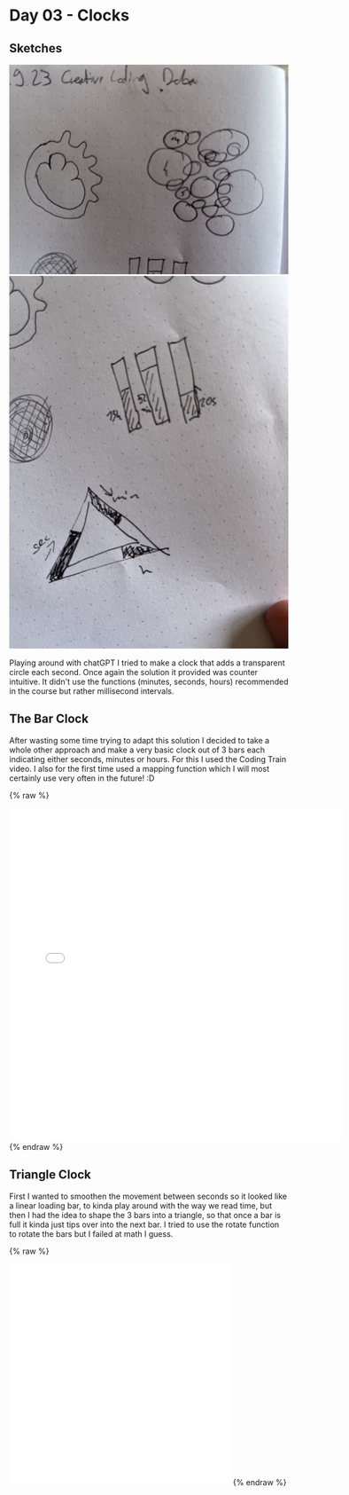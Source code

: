 # Day 03 - Clocks

## Sketches
![](content/day03/clock1.jpg)
![](content/day03/clock2.jpg)


Playing around with chatGPT I tried to make a clock that adds a transparent circle each second. Once again the solution it provided was counter intuitive. It didn't use the functions (minutes, seconds, hours) recommended in the course but rather millisecond intervals. 

## The Bar Clock
After wasting some time trying to adapt this solution I decided to take a whole other approach and make a very basic clock out of 3 bars each indicating either seconds, minutes or hours. For this I used the Coding Train video. I also for the first time used a mapping function which I will most certainly use very often in the future! :D

{% raw %}
<iframe src="content/day02/01/embed.html" width="600" height="600" frameborder="no"></iframe>
{% endraw %}

## Triangle Clock
First I wanted to smoothen the movement between seconds so it looked like a linear loading bar, to kinda play around with the way we read time, but then I had the idea to shape the 3 bars into a triangle, so that once a bar is full it kinda just tips over into the next bar. I tried to use the rotate function to rotate the bars but I failed at math I guess.

{% raw %}
<iframe src="content/day02/02/embed.html" width="400" height="400" frameborder="no"></iframe>
{% endraw %}
